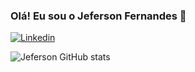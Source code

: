 
### Olá! Eu sou o Jeferson Fernandes 👋
[![Linkedin](https://img.shields.io/badge/LinkedIn-0077B5?style=for-the-badge&logo=linkedin&logoColor=white)](https://www.linkedin.com/in/jeferson-fernandes-14428814a/)

![Jeferson GitHub stats](https://github-readme-stats.vercel.app/api?username=jefersonfernandess&show_icons=true&theme=tokyonight)
